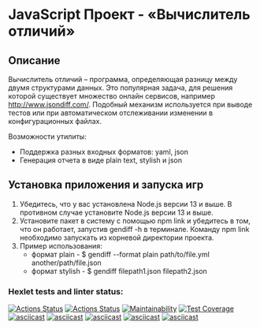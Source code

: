 # JavaScript Проект - «Вычислитель отличий»
## Описание
Вычислитель отличий – программа, определяющая разницу между двумя структурами данных. Это популярная задача, для решения которой существует множество онлайн сервисов, например http://www.jsondiff.com/. Подобный механизм используется при выводе тестов или при автоматическом отслеживании изменении в конфигурационных файлах.

Возможности утилиты:

* Поддержка разных входных форматов: yaml, json
* Генерация отчета в виде plain text, stylish и json

## Установка приложения и запуска игр
1. Убедитесь, что у вас установлена Node.js версии 13 и выше. В противном случае установите Node.js версии 13 и выше.
2. Установите пакет в систему с помощью npm link и убедитесь в том, что он работает, запустив gendiff -h в терминале. Команду npm link необходимо запускать из корневой директории проекта.
3. Пример использования:
    * формат plain - $ gendiff --format plain path/to/file.yml another/path/file.json
    * формат stylish - $ gendiff filepath1.json filepath2.json

### Hexlet tests and linter status:
[![Actions Status](https://github.com/mkolotovich/frontend-project-lvl2/workflows/hexlet-check/badge.svg)](https://github.com/mkolotovich/frontend-project-lvl2/actions)
[![Actions Status](https://github.com/mkolotovich/frontend-project-lvl2/actions/workflows/ESLint&tests.yml/badge.svg)](https://github.com/mkolotovich/frontend-project-lvl2/actions)
[![Maintainability](https://api.codeclimate.com/v1/badges/f7687a3f327fe7d6db80/maintainability)](https://codeclimate.com/github/mkolotovich/frontend-project-lvl2/maintainability)
[![Test Coverage](https://api.codeclimate.com/v1/badges/f7687a3f327fe7d6db80/test_coverage)](https://codeclimate.com/github/mkolotovich/frontend-project-lvl2/test_coverage)
[![asciicast](https://asciinema.org/a/l0l2DsCLbGOMTNgIku6pMG05D.svg)](https://asciinema.org/a/l0l2DsCLbGOMTNgIku6pMG05D)
[![asciicast](https://asciinema.org/a/ySnIqCrfGJKc7MM0Q2FEhYy22.svg)](https://asciinema.org/a/ySnIqCrfGJKc7MM0Q2FEhYy22)
[![asciicast](https://asciinema.org/a/VW9GgdgamQYTbVrfQ70vFd0AW.svg)](https://asciinema.org/a/VW9GgdgamQYTbVrfQ70vFd0AW)
[![asciicast](https://asciinema.org/a/7VzP0AcZk7odtm5pkeJGLTb17.svg)](https://asciinema.org/a/7VzP0AcZk7odtm5pkeJGLTb17)
[![asciicast](https://asciinema.org/a/kSgr2zZCBgooTdPp11nUCDhmR.svg)](https://asciinema.org/a/kSgr2zZCBgooTdPp11nUCDhmR)